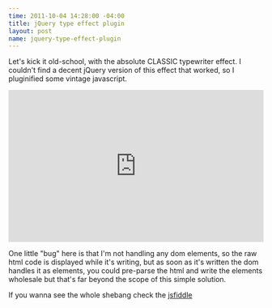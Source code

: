 ```yaml
--- 
time: 2011-10-04 14:28:00 -04:00 
title: jQuery type effect plugin 
layout: post 
name: jquery-type-effect-plugin 
--- 
```


Let's kick it old-school, with the absolute CLASSIC typewriter effect. I couldn't 
find a decent jQuery version of this effect that worked, so I pluginified some vintage 
javascript.
 
<iframe style="width: 100%; height: 300px" src="http://jsfiddle.net/JKirchartz/JEpWV/embedded/" allowfullscreen="allowfullscreen" frameborder="0"></iframe>

One little "bug" here is that I'm not handling any dom elements, so the raw
html code is displayed while it's writing, but as soon as it's written the dom
handles it as elements, you could pre-parse the html and write the elements
wholesale but that's far beyond the scope of this simple solution.


If you wanna see the whole shebang check the [jsfiddle](http://jsfiddle.net/JKirchartz/JEpWV/)
